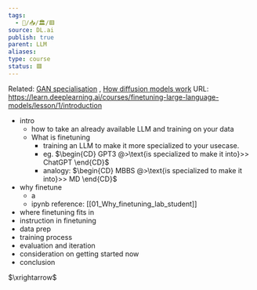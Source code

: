 ```yaml
---
tags:
  - 🧠️/📥️/🏛️/🟥️
source: DL.ai
publish: true
parent: LLM
aliases: 
type: course
status: 🟥
---
```


Related: [GAN specialisation](https://www.deeplearning.ai/courses/generative-adversarial-networks-gans-specialization/) , [How diffusion models work](https://www.deeplearning.ai/short-courses/how-diffusion-models-work)
URL: <https://learn.deeplearning.ai/courses/finetuning-large-language-models/lesson/1/introduction>

* intro
	* how to take an already available LLM and training on your data
	* What is finetuning
		* training an LLM to make it more specialized to your usecase. 
		* eg. $\begin{CD}  GPT3 @>\text{is specialized to make it into}>> ChatGPT \end{CD}$
		* analogy: $\begin{CD}  MBBS @>\text{is specialized to make it into}>> MD \end{CD}$
* why finetune
	* a
	* ipynb reference: [[01_Why_finetuning_lab_student]]
* where finetuning fits in
* instruction in finetuning
* data prep
* training process
* evaluation and iteration
* consideration on getting started now
* conclusion



$\xrightarrow$


